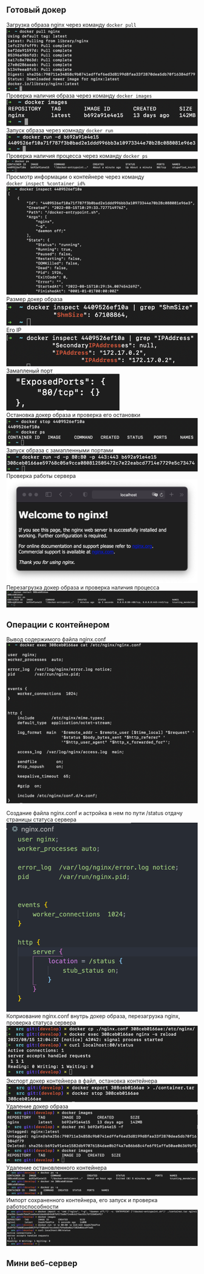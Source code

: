 ## Готовый докер

Загрузка образа nginx через команду `docker pull`
![docker_pull](screenshots/docker_pull.png)
Проверка наличия образа через команду `docker images`
![docekr_images](screenshots/docker_images.png)
Запуск образа через комнаду `docker run`
![docker_run](screenshots/docker_run.png)
Проверка наличия процесса через команду `docker ps`
![docker_ps](screenshots/docker_ps.png)
Просмотр информации о контейнере через команду \
`docker inspect %container_id%`
![docker_inspect](screenshots/docker_inspect.png)
Размер докер образа
![docker_shmsize](screenshots/docker_shmsize.png)
Его IP
![docker_ip](screenshots/docker_ip.png)
Замапленый порт\
![docker_port](screenshots/docker_port.png)\
Остановка докер образа и проверка его остановки
![docker_stop](screenshots/docker_stop.png)
Запуск образа с замапленными портами
![docker_map](screenshots/docker_map.png)
Проверка работы сервера
![docker_localhost](screenshots/docker_localhost.png)
Перезагрузка докер образа и проверка наличия процесса
![docker_restart](screenshots/docker_restart.png)

## Операции с контейнером

Вывод содержимого файла nginx.conf
![docker_exec](screenshots/docker_exec.png)

Создание файла nginx.conf и астройка в нем по пути /status отдачу страницы статуса сервера
![docker_nginx_conf](screenshots/docker_nginx_conf.png)
Коприование nginx.conf внутрь докер образа, перезагрузка nginx, проверка статуса сервера
![docker_nginx_conf_cp](screenshots/docker_nginx_conf_cp.png)
Экспорт докер контейнера в файл, остановка контейнера
![docker_export](screenshots/docker_export.png)
Удаление докер образа
![docker_rmi](screenshots/docker_rmi.png)
Удаление остановленного контейнера
![docker_rm](screenshots/docker_rm.png)
Импорт сохраненного контейнера, его запуск и проверка работоспособности
![docker_import](screenshots/docker_import.png)

## Мини веб-сервер

